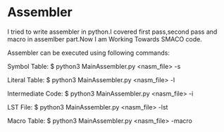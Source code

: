 # Assembler
I tried to write assembler in python.I covered  first pass,second pass and macro in assemlber part.Now I am Working Towards SMACO code.

Assembler can be executed using following commands:

Symbol Table:
            $ python3 MainAssembler.py <nasm_file> -s
            
Literal Table:
            $ python3 MainAssembler.py <nasm_file> -l
            
Intermediate Code:
            $ python3 MainAssembler.py <nasm_file> -i
            
LST File:
            $ python3 MainAssembler.py <nasm_file> -lst
            
Macro Table:
            $ python3 MainAssembler.py <nasm_file> -macro         

